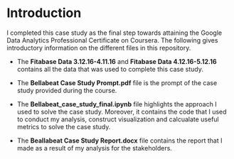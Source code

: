 # Introduction
I completed this case study as the final step towards attaining the Google Data Analytics Professional Certificate on Coursera. The following gives introductory information on the different files in this repository.

* The **Fitabase Data 3.12.16-4.11.16** and **Fitabase Data 4.12.16-5.12.16** contains all the data that was used to complete this case study.

* The **Bellabeat Case Study Prompt.pdf** file is the prompt of the case study provided during the course.

* The **Bellabeat_case_study_final.ipynb** file highlights the approach I used to solve the case study. Moreover, it contains the code that I used to conduct my analysis, construct visualization and calcualate useful metrics to solve the case study.

* The **Beallabeat Case Study Report.docx** file contains the report that I made as a result of my analysis for the stakeholders.